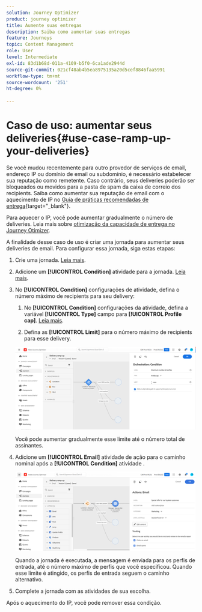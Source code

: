 ```yaml
---
solution: Journey Optimizer
product: journey optimizer
title: Aumente suas entregas
description: Saiba como aumentar suas entregas
feature: Journeys
topic: Content Management
role: User
level: Intermediate
exl-id: 83d1b68d-011a-4109-b5f0-6ca1ade2944d
source-git-commit: 021cf48ab4b5ea8975135a20d5cef8846faa5991
workflow-type: tm+mt
source-wordcount: '251'
ht-degree: 0%

---
```


# Caso de uso: aumentar seus deliveries{#use-case-ramp-up-your-deliveries}

Se você mudou recentemente para outro provedor de serviços de email, endereço IP ou domínio de email ou subdomínio, é necessário estabelecer sua reputação como remetente. Caso contrário, seus deliveries poderão ser bloqueados ou movidos para a pasta de spam da caixa de correio dos recipients. Saiba como aumentar sua reputação de email com o aquecimento de IP no [Guia de práticas recomendadas de entrega](https://experienceleague.adobe.com/docs/deliverability-learn/deliverability-best-practice-guide/additional-resources/generic-resources/increase-reputation-with-ip-warming.html){target=&quot;_blank&quot;}.

Para aquecer o IP, você pode aumentar gradualmente o número de deliveries. Leia mais sobre [otimização da capacidade de entrega no Journey Otimizer](../reports/deliverability.md).

A finalidade desse caso de uso é criar uma jornada para aumentar seus deliveries de email. Para configurar essa jornada, siga estas etapas:

1. Crie uma jornada. [Leia mais](journey-gs.md).

1. Adicione um **[!UICONTROL Condition]** atividade para a jornada. [Leia mais](condition-activity.md).

1. No **[!UICONTROL Condition]** configurações de atividade, defina o número máximo de recipients para seu delivery:

   1. No **[!UICONTROL Condition]** configurações da atividade, defina a variável **[!UICONTROL Type]** campo para **[!UICONTROL Profile cap]**. [Leia mais](condition-activity.md#profile_cap).

   1. Defina as **[!UICONTROL Limit]** para o número máximo de recipients para esse delivery.

   ![](assets/profile-cap-condition.png)

   Você pode aumentar gradualmente esse limite até o número total de assinantes.

1. Adicione um **[!UICONTROL Email]** atividade de ação para o caminho nominal após a **[!UICONTROL Condition]** atividade .

   ![](assets/ramp-up-deliveries-message.png)

   Quando a jornada é executada, a mensagem é enviada para os perfis de entrada, até o número máximo de perfis que você especificou. Quando esse limite é atingido, os perfis de entrada seguem o caminho alternativo.

1. Complete a jornada com as atividades de sua escolha.

Após o aquecimento do IP, você pode remover essa condição.
